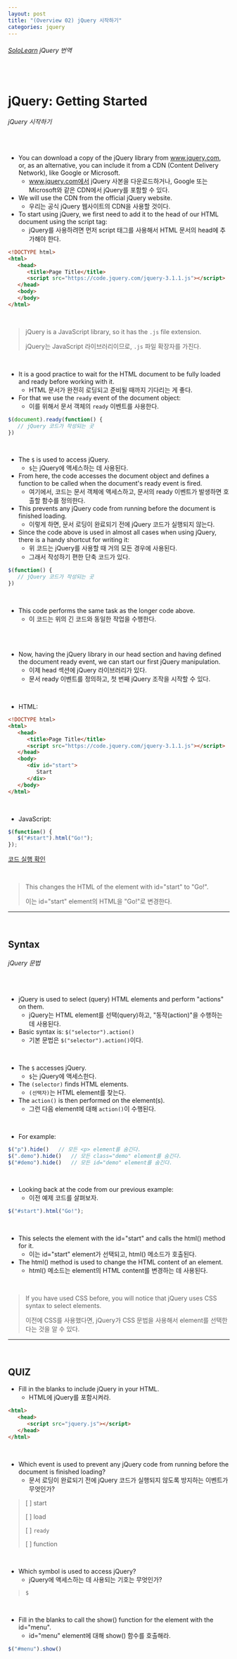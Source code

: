 ```yaml
---
layout: post
title: "(Overview 02) jQuery 시작하기"
categories: jquery
---
```


###### [SoloLearn](https://www.sololearn.com/) jQuery 번역

<br>

# jQuery: Getting Started

###### jQuery 시작하기

<br>

- You can download a copy of the jQuery library from www.jquery.com, or, as an alternative, you can include it from a CDN (Content Delivery Network), like Google or Microsoft.
  - www.jquery.com에서 jQuery 사본을 다운로드하거나, Google 또는 Microsoft와 같은 CDN에서 jQuery를 포함할 수 있다.
- We will use the CDN from the official jQuery website.
  - 우리는 공식 jQuery 웹사이트의 CDN을 사용할 것이다.
- To start using jQuery, we first need to add it to the head of our HTML document using the script tag:
  - jQuery를 사용하려면 먼저 script 태그를 사용해서 HTML 문서의 head에 추가해야 한다.

```html
<!DOCTYPE html>
<html>
   <head>
      <title>Page Title</title>
      <script src="https://code.jquery.com/jquery-3.1.1.js"></script>
   </head>
   <body>
   </body>
</html>
```

<br>

> jQuery is a JavaScript library, so it has the `.js` file extension.
>
> jQuery는 JavaScript 라이브러리이므로, `.js` 파일 확장자를 가진다.

<br>

- It is a good practice to wait for the HTML document to be fully loaded and ready before working with it.
  - HTML 문서가 완전히 로딩되고 준비될 때까지 기다리는 게 좋다.
- For that we use the `ready` event of the document object:
  - 이를 위해서 문서 객체의 `ready` 이벤트를 사용한다.

```js
$(document).ready(function() {
   // jQuery 코드가 작성되는 곳
})
```

<br>

- The `$` is used to access jQuery.
  - `$`는 jQuery에 액세스하는 데 사용된다.
- From here, the code accesses the document object and defines a function to be called when the document's ready event is fired.
  - 여기에서, 코드는 문서 객체에 액세스하고, 문서의 ready 이벤트가 발생하면 호출할 함수를 정의한다.
- This prevents any jQuery code from running before the document is finished loading.
  - 이렇게 하면, 문서 로딩이 완료되기 전에 jQuery 코드가 실행되지 않는다.
- Since the code above is used in almost all cases when using jQuery, there is a handy shortcut for writing it:
  - 위 코드는 jQuery를 사용할 때 거의 모든 경우에 사용된다.
  - 그래서 작성하기 편한 단축 코드가 있다.

```js
$(function() {
   // jQuery 코드가 작성되는 곳
})
```

<br>

- This code performs the same task as the longer code above.
  - 이 코드는 위의 긴 코드와 동일한 작업을 수행한다.

<br>

<br>

- Now, having the jQuery library in our head section and having defined the document ready event, we can start our first jQuery manipulation.
  - 이제 head 섹션에 jQuery 라이브러리가 있다.
  - 문서 ready 이벤트를 정의하고, 첫 번째 jQuery 조작을 시작할 수 있다.

<br>

- HTML:

```html
<!DOCTYPE html>
<html>
   <head>
      <title>Page Title</title>
      <script src="https://code.jquery.com/jquery-3.1.1.js"></script>
   </head>
   <body>
      <div id="start">
         Start
      </div>
   </body>
</html>
```

<br>

- JavaScript:

```js
$(function() {
   $("#start").html("Go!");
});
```

[코드 실행 확인](https://code.sololearn.com/1103/#js)

<br>

> This changes the HTML of the element with id="start" to "Go!".
>
> 이는 id="start" element의 HTML을 "Go!"로 변경한다.

------

<br>

## Syntax

###### jQuery 문법

<br>

- jQuery is used to select (query) HTML elements and perform "actions" on them.
  - jQuery는 HTML element를 선택(query)하고, "동작(action)"을 수행하는 데 사용된다.
- Basic syntax is: `$("selector").action()`
  - 기본 문법은 `$("selector").action()`이다.

<br>

- The `$` accesses jQuery.
  - `$`는 jQuery에 액세스한다.
- The `(selector)` finds HTML elements.
  - `(선택자)`는 HTML element를 찾는다.
- The `action()` is then performed on the element(s).
  - 그런 다음 element에 대해 `action()`이 수행된다.

<br>

- For example:

```js
$("p").hide()	// 모든 <p> element를 숨긴다.
$(".demo").hide()	// 모든 class="demo" element를 숨긴다.
$("#demo").hide()	// 모든 id="demo" element를 숨긴다.
```

<br>

- Looking back at the code from our previous example:
  - 이전 예제 코드를 살펴보자.

```js
$("#start").html("Go!");
```

<br>

- This selects the element with the id="start" and calls the html() method for it.
  - 이는 id="start" element가 선택되고, html() 메소드가 호출된다.
- The html() method is used to change the HTML content of an element.
  - html() 메소드는 element의 HTML content를 변경하는 데 사용된다.

<br>

> If you have used CSS before, you will notice that jQuery uses CSS syntax to select elements.
>
> 이전에 CSS를 사용했다면, jQuery가 CSS 문법을 사용해서 element를 선택한다는 것을 알 수 있다.

------

<br>

## QUIZ

- Fill in the blanks to include jQuery in your HTML.
  - HTML에 jQuery를 포함시켜라.

```html
<html>
   <head>
      <script src="jquery.js"></script>
   </head>
</html>
```

<br>

- Which event is used to prevent any jQuery code from running before the document is finished loading?
  - 문서 로딩이 완료되기 전에 jQuery 코드가 실행되지 않도록 방지하는 이벤트가 무엇인가?

> [ ] start
>
> [ ] load
>
> [ ] `ready`
>
> [ ] function

<br>

- Which symbol is used to access jQuery?
  - jQuery에 액세스하는 데 사용되는 기호는 무엇인가?

> `$`

<br>

- Fill in the blanks to call the show() function for the element with the id="menu".
  - id="menu" element에 대해 show() 함수를 호출해라.

```js
$("#menu").show()
```

<br>